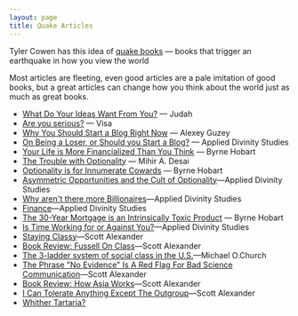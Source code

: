 ```yaml
---
layout: page
title: Quake Articles
---
```


Tyler Cowen has this idea of [quake books](https://marginalrevolution.com/marginalrevolution/2007/11/view-quake-read.html) — books that trigger an earthquake in how you view the world

Most articles are fleeting, even good articles are a pale imitation of good books, but a great articles can change how you think about the world just as much as great books.

-  [What Do Your Ideas Want From You?](https://bewrong.substack.com/p/what-do-ideas-want) — Judah
-  [Are you serious?](https://visakanv.substack.com/p/are-you-serious) — Visa
-  [Why You Should Start a Blog Right Now](https://guzey.com/personal/why-have-a-blog/) — Alexey Guzey
-  [On Being a Loser, or Should you Start a Blog?](https://applieddivinitystudies.com/loser/) — Applied Divinity Studies
-  [Your Life is More Financialized Than You Think](https://byrnehobart.medium.com/your-life-is-more-financialized-than-you-think-33fe930917f) — Byrne Hobart
-  [The Trouble with Optionality](https://www.thecrimson.com/article/2017/5/25/desai-commencement-ed/) — Mihir A. Desai
-  [Optionality is for Innumerate Cowards](https://byrnehobart.medium.com/optionality-is-for-innumerate-cowards-f2c5a759b607) — Byrne Hobart
-  [Asymmetric Opportunities and the Cult of Optionality](https://applieddivinitystudies.com/asymmetric/)—Applied Divinity Studies
-  [Why aren't there more Billionaires](https://applieddivinitystudies.com/billionaire/)—Applied Divinity Studies
-  [Finance](https://applieddivinitystudies.com/finance/)—Applied Divinity Studies
- [The 30-Year Mortgage is an Intrinsically Toxic Product](https://byrnehobart.medium.com/the-30-year-mortgage-is-an-intrinsically-toxic-product-200c901746a) — Byrne Hobart
- [Is Time Working for or Against You?](https://applieddivinitystudies.com/time/)—Applied Divinity Studies
- [Staying Classy](https://slatestarcodex.com/2016/01/30/staying-classy/)—Scott Alexander
- [Book Review: Fussell On Class](https://astralcodexten.substack.com/p/book-review-fussell-on-class)—Scott Alexander
- [The 3-ladder system of social class in the U.S.](https://web.archive.org/web/20120912080138/https://michaelochurch.wordpress.com/2012/09/09/the-3-ladder-system-of-social-class-in-the-u-s/)—Michael O.Church
- [The Phrase "No Evidence" Is A Red Flag For Bad Science Communication](https://astralcodexten.substack.com/p/the-phrase-no-evidence-is-a-red-flag)—Scott Alexander
- [Book Review: How Asia Works](https://astralcodexten.substack.com/p/book-review-how-asia-works)—Scott Alexander
- [I Can Tolerate Anything Except The Outgroup](https://slatestarcodex.com/2014/09/30/i-can-tolerate-anything-except-the-outgroup/)—Scott Alexander
- [Whither Tartaria?](https://astralcodexten.substack.com/p/whither-tartaria)